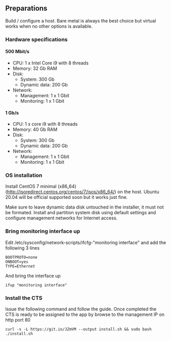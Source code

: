 ## Preparations
Build / configure a host. Bare metal is always the best choice but virtual works when no other options is available.

### Hardware specifications
#### 500 Mbit/s
* CPU: 1 x Intel Core i9 with 8 threads
* Memory: 32 Gb RAM
* Disk:
  * System: 300 Gb
  * Dynamic data: 200 Gb
* Network:
  * Management:  1 x 1 Gbit
  * Monitoring: 1 x 1 Gbit

#### 1 Gb/s
* CPU: 1 x core i9 with 8 threads
* Memory: 40 Gb RAM
* Disk:
  * System: 300 Gb
  * Dynamic data: 200 Gb
* Network:
  * Management:  1 x 1 Gbit
  * Monitoring: 1 x 1 Gbit

### OS installation
Install CentOS 7 minimal (x86_64) (http://isoredirect.centos.org/centos/7/isos/x86_64/) on the host. Ubuntu 20.04 will be official supported soon but it works just fine. 

Make sure to leave dynamic data disk untouched in the installer, it must not be formated. Install and partition system disk using default settings and configure management networks for Internet access. 

### Bring monitoring interface up
Edit /etc/sysconfig/network-scripts/ifcfg-"monitoring interface" and add the following 3 lines
```console
BOOTPROTO=none
ONBOOT=yes
TYPE=Ethernet
```
 
And bring the interface up
```console
ifup "monitoring interface"
```

### Install the CTS
Issue the following command and follow the guide. Once completed the CTS is ready to be assigned to the app by browse to the management IP on http port 80
```console
curl -s -L https://git.io/JZmVM --output install.sh && sudo bash ./install.sh
```
